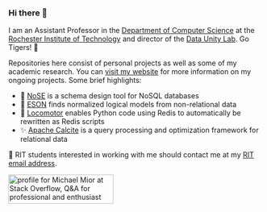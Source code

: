 ### Hi there 👋

I am an Assistant Professor in the [Department of Computer Science](https://cs.rit.edu/) at the [Rochester Institute of Technology](https://rit.edu/) and director of the [Data Unity Lab](https://cs.rit.edu/~dataunitylab). Go Tigers! :tiger:

Repositories here consist of personal projects as well as some of my academic research.
You can [visit my website](https://michael.mior.ca/projects/) for more information on my ongoing projects.
Some brief highlights:

* :nose: [NoSE](https://github.com/michaelmior/nose) is a schema design tool for NoSQL databases
* :triangular_ruler: [ESON](https://github.com/michaelmior/eson) finds normalized logical models from non-relational data
* :bullettrain_front: [Locomotor](https://github.com/michaelmior/locomotor) enables Python code using Redis to automatically be rewritten as Redis scripts
* :sparkles: [Apache Calcite](https://github.com/apache/calcite) is a query processing and optimization framework for relational data

:email: RIT students interested in working with me should contact me at my [RIT email address](mailto:mmior@mail.rit.edu).

<a href="https://stackoverflow.com/users/123695/michael-mior"><img src="https://stackoverflow.com/users/flair/123695.png" width="208" height="58" alt="profile for Michael Mior at Stack Overflow, Q&amp;A for professional and enthusiast programmers" title="profile for Michael Mior at Stack Overflow, Q&amp;A for professional and enthusiast programmers"></a>
